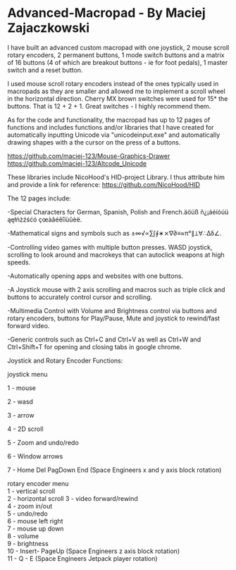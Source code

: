 # Advanced-Macropad - By Maciej Zajaczkowski

I have built an advanced custom macropad with one joystick, 2 mouse scroll rotary encoders, 2 permanent buttons, 1 mode switch buttons and a matrix of 16 buttons (4 of which
are breakout buttons - ie for foot pedals), 1 master switch and a reset button. 

I used mouse scroll rotary encoders instead of the ones typically used in macropads as they are smaller and allowed me to implement a scroll wheel in the horizontal direction.
Cherry MX brown switches were used for 15* the buttons. That is 12 + 2 + 1. Great switches - I highly recommend them.

As for the code and functionality, the macropad has up to 12 pages of functions and includes functions and/or libraries that I have created for automatically inputting Unicode via "unicodeinput.exe" and automatically drawing shapes with a the cursor on the press of a buttons. 

https://github.com/maciej-123/Mouse-Graphics-Drawer
https://github.com/maciej-123/Altcode_Unicode

These libraries include NicoHood's HID-project Library. I thus attribute him and provide a link for reference:
https://github.com/NicoHood/HID





The 12 pages include:

-Special Characters for German, Spanish, Polish and French.äöüß ñ¿¡áéíóúü ąęłńżźśćó çœàâéêîïùûèë.

-Mathematical signs and symbols such as ±∞√∝∑∫∮∗⨯∇∂≡≈π°∥⟂∀∴Δδ∠.

-Controlling video games with multiple button presses. WASD joystick, scrolling to look around and macrokeys that can autoclick weapons at high speeds.

-Automatically opening apps and websites with one buttons.

-A Joystick mouse with 2 axis scrolling and macros such as triple click and buttons to accurately control cursor and scrolling.

-Multimedia Control with Volume and Brightness control via buttons and rotary encoders, buttons for Play/Pause, Mute and joystick to rewind/fast forward video.

-Generic controls such as Ctrl+C and Ctrl+V as well as Ctrl+W and Ctrl+Shift+T for opening and closing tabs in google chrome.


Joystick and Rotary Encoder Functions:
   
   joystick menu
   
   1 - mouse
   
   2 - wasd
   
   3 - arrow
   
   4 - 2D scroll
   
   5 - Zoom and undo/redo
   
   6 - Window arrows
   
   7 - Home Del PagDown End (Space Engineers x and y axis block rotation)
   
   
   rotary encoder menu   
   1 - vertical scroll   
   2 - horizontal scroll
   3 - video forward/rewind  
   4 - zoom in/out  
   5 - undo/redo   
   6 - mouse left right   
   7 - mouse up down    
   8 - volume  
   9 - brightness  
   10 - Insert- PageUp (Space Engineers z axis block rotation)  
   11 - Q - E (Space Engineers Jetpack player rotation)
